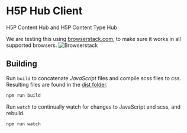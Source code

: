 # H5P Hub Client
H5P Content Hub and H5P Content Type Hub

We are testing this using [browserstack.com](https://browserstack.com), to make sure it works in all supported browsers.
![Browserstack](https://raw.githubusercontent.com/h5p/h5p-hub-client/master/browserstack-logo.png)

## Building

Run `build` to concatenate *JavaScript* files and compile scss files to css. Resulting files are found in the [dist folder](dist).

```bash
npm run build
```

Run `watch` to continually watch for changes to JavaScript and scss, and rebuild.

```bash
npm run watch
```
